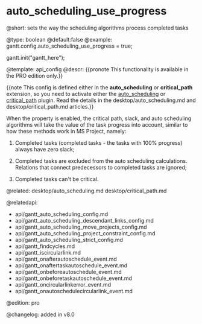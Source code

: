 auto_scheduling_use_progress
=============

@short:
	sets the way the scheduling algorithms process completed tasks 

@type: boolean
@default:false
@example:
gantt.config.auto_scheduling_use_progress = true;

gantt.init("gantt_here");

@template:	api_config
@descr:
{{pronote This functionality is available in the PRO edition only.}}

{{note This config is defined either in the **auto_scheduling** or **critical_path** extension, so you need to activate either the [auto_scheduling](desktop/extensions_list.md#autoscheduling) or [critical_path](desktop/extensions_list.md#criticalpath) plugin. Read the details in the desktop/auto_scheduling.md and desktop/critical_path.md articles.}}

When the property is enabled, the critical path, slack, and auto scheduling algorithms will take the value of the task progress into account, similar to how these methods work in MS Project, namely:

1) Completed tasks (completed tasks - the tasks with 100% progress) always have zero slack;

2) Completed tasks are excluded from the auto scheduling calculations. Relations that connect predecessors to completed tasks are ignored;

3) Completed tasks can't be critical.


@related:
desktop/auto_scheduling.md
desktop/critical_path.md

@relatedapi:

- api/gantt_auto_scheduling_config.md
- api/gantt_auto_scheduling_descendant_links_config.md
- api/gantt_auto_scheduling_move_projects_config.md
- api/gantt_auto_scheduling_project_constraint_config.md
- api/gantt_auto_scheduling_strict_config.md
- api/gantt_findcycles.md
- api/gantt_iscircularlink.md
- api/gantt_onafterautoschedule_event.md
- api/gantt_onaftertaskautoschedule_event.md
- api/gantt_onbeforeautoschedule_event.md
- api/gantt_onbeforetaskautoschedule_event.md
- api/gantt_oncircularlinkerror_event.md
- api/gantt_onautoschedulecircularlink_event.md

@edition:
pro

@changelog: added in v8.0